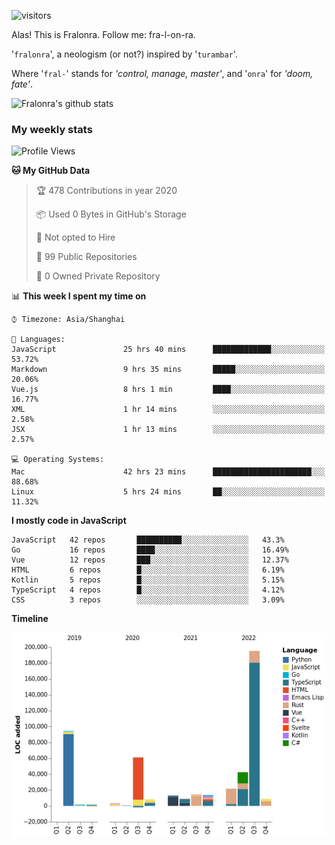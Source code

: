 ![visitors](https://visitor-badge.glitch.me/badge?page_id=fralonra.fralonra)

Alas! This is Fralonra. Follow me: fra-l-on-ra.

'`fralonra`', a neologism (or not?) inspired by '`turambar`'.

Where '`fral-`' stands for *'control, manage, master'*, and '`onra`' for *'doom, fate'*.

![Fralonra's github stats](https://github-readme-stats.vercel.app/api?username=fralonra)

### My weekly stats

<!--START_SECTION:waka-->
![Profile Views](http://img.shields.io/badge/Profile%20Views-53-blue)

**🐱 My GitHub Data** 

> 🏆 478 Contributions in year 2020
 > 
> 📦 Used 0 Bytes in GitHub's Storage 
 > 
> 🚫 Not opted to Hire
 > 
> 📜 99 Public Repositories 
 > 
> 🔑 0 Owned Private Repository 
 > 
📊 **This week I spent my time on** 

```text
⌚︎ Timezone: Asia/Shanghai

💬 Languages: 
JavaScript               25 hrs 40 mins      █████████████░░░░░░░░░░░░   53.72% 
Markdown                 9 hrs 35 mins       █████░░░░░░░░░░░░░░░░░░░░   20.06% 
Vue.js                   8 hrs 1 min         ████░░░░░░░░░░░░░░░░░░░░░   16.77% 
XML                      1 hr 14 mins        ░░░░░░░░░░░░░░░░░░░░░░░░░   2.58% 
JSX                      1 hr 13 mins        ░░░░░░░░░░░░░░░░░░░░░░░░░   2.57%

💻 Operating Systems: 
Mac                      42 hrs 23 mins      ██████████████████████░░░   88.68% 
Linux                    5 hrs 24 mins       ██░░░░░░░░░░░░░░░░░░░░░░░   11.32%

```

**I mostly code in JavaScript** 

```text
JavaScript   42 repos       ██████████░░░░░░░░░░░░░░░   43.3% 
Go           16 repos       ████░░░░░░░░░░░░░░░░░░░░░   16.49% 
Vue          12 repos       ███░░░░░░░░░░░░░░░░░░░░░░   12.37% 
HTML         6 repos        █░░░░░░░░░░░░░░░░░░░░░░░░   6.19% 
Kotlin       5 repos        █░░░░░░░░░░░░░░░░░░░░░░░░   5.15% 
TypeScript   4 repos        █░░░░░░░░░░░░░░░░░░░░░░░░   4.12% 
CSS          3 repos        ░░░░░░░░░░░░░░░░░░░░░░░░░   3.09%

```


**Timeline**

![Chart not found](https://github.com/fralonra/fralonra/blob/master/charts/bar_graph.png) 


<!--END_SECTION:waka-->
